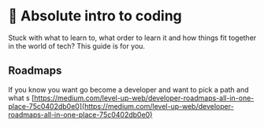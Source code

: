 # 🤷 Absolute intro to coding

Stuck with what to learn to, what order to learn it and how things fit together in the world of tech? This guide is for you.


## Roadmaps

If you know you want go become a developer and want to pick a path and what s
[https://medium.com/level-up-web/developer-roadmaps-all-in-one-place-75c0402db0e0](https://medium.com/level-up-web/developer-roadmaps-all-in-one-place-75c0402db0e0)
<!--stackedit_data:
eyJwcm9wZXJ0aWVzIjoiZXh0ZW5zaW9uczpcbiAgcHJlc2V0Oi
BnZm1cbiIsImhpc3RvcnkiOlsxNjkwNDA2MTAzLC0xNzc5MTQz
Mjg2XX0=
-->